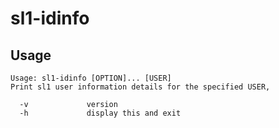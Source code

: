 
# sl1-idinfo

## Usage

```
Usage: sl1-idinfo [OPTION]... [USER]
Print sl1 user information details for the specified USER,

  -v             version
  -h             display this and exit
  ```